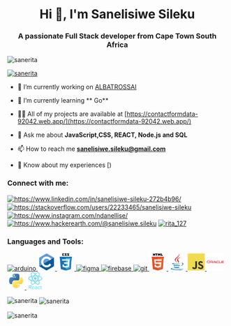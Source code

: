 <h1 align="center">Hi 👋, I'm Sanelisiwe Sileku</h1>
<h3 align="center">A passionate Full Stack developer from Cape Town South Africa</h3>

<p align="left"> <img src="https://komarev.com/ghpvc/?username=sanerita&label=Profile%20views&color=0e75b6&style=flat" alt="sanerita" /> </p>

<p align="left"> <a href="https://github.com/ryo-ma/github-profile-trophy"><img src="https://github-profile-trophy.vercel.app/?username=sanerita" alt="sanerita" /></a> </p>

- 🔭 I’m currently working on [ALBATROSSAI](https://github.com/Sanerita/ALBATROSSAI)

- 🌱 I’m currently learning ** Go**

- 👨‍💻 All of my projects are available at [https://contactformdata-92042.web.app/](https://contactformdata-92042.web.app/)

- 💬 Ask me about **JavaScript,CSS, REACT, Node.js and SQL**

- 📫 How to reach me **sanelisiwe.sileku@gmail.com**

- 📄 Know about my experiences [)

<h3 align="left">Connect with me:</h3>
<p align="left">
<a href="https://linkedin.com/in/https://www.linkedin.com/in/sanelisiwe-sileku-272b4b96/" target="blank"><img align="center" src="https://raw.githubusercontent.com/rahuldkjain/github-profile-readme-generator/master/src/images/icons/Social/linked-in-alt.svg" alt="https://www.linkedin.com/in/sanelisiwe-sileku-272b4b96/" height="30" width="40" /></a>
<a href="https://stackoverflow.com/users/https://stackoverflow.com/users/22233465/sanelisiwe-sileku" target="blank"><img align="center" src="https://raw.githubusercontent.com/rahuldkjain/github-profile-readme-generator/master/src/images/icons/Social/stack-overflow.svg" alt="https://stackoverflow.com/users/22233465/sanelisiwe-sileku" height="30" width="40" /></a>
<a href="https://instagram.com/https://www.instagram.com/ndanellise/" target="blank"><img align="center" src="https://raw.githubusercontent.com/rahuldkjain/github-profile-readme-generator/master/src/images/icons/Social/instagram.svg" alt="https://www.instagram.com/ndanellise/" height="30" width="40" /></a>
<a href="https://www.hackerearth.com/https://www.hackerearth.com/@sanelisiwe.sileku" target="blank"><img align="center" src="https://raw.githubusercontent.com/rahuldkjain/github-profile-readme-generator/master/src/images/icons/Social/hackerearth.svg" alt="https://www.hackerearth.com/@sanelisiwe.sileku" height="30" width="40" /></a>
<a href="https://discord.gg/rita_127" target="blank"><img align="center" src="https://raw.githubusercontent.com/rahuldkjain/github-profile-readme-generator/master/src/images/icons/Social/discord.svg" alt="rita_127" height="30" width="40" /></a>
</p>

<h3 align="left">Languages and Tools:</h3>
<p align="left"> <a href="https://www.arduino.cc/" target="_blank" rel="noreferrer"> <img src="https://cdn.worldvectorlogo.com/logos/arduino-1.svg" alt="arduino" width="40" height="40"/> </a> <a href="https://www.cprogramming.com/" target="_blank" rel="noreferrer"> <img src="https://raw.githubusercontent.com/devicons/devicon/master/icons/c/c-original.svg" alt="c" width="40" height="40"/> </a> <a href="https://www.w3schools.com/css/" target="_blank" rel="noreferrer"> <img src="https://raw.githubusercontent.com/devicons/devicon/master/icons/css3/css3-original-wordmark.svg" alt="css3" width="40" height="40"/> </a> <a href="https://www.figma.com/" target="_blank" rel="noreferrer"> <img src="https://www.vectorlogo.zone/logos/figma/figma-icon.svg" alt="figma" width="40" height="40"/> </a> <a href="https://firebase.google.com/" target="_blank" rel="noreferrer"> <img src="https://www.vectorlogo.zone/logos/firebase/firebase-icon.svg" alt="firebase" width="40" height="40"/> </a> <a href="https://git-scm.com/" target="_blank" rel="noreferrer"> <img src="https://www.vectorlogo.zone/logos/git-scm/git-scm-icon.svg" alt="git" width="40" height="40"/> </a> <a href="https://www.w3.org/html/" target="_blank" rel="noreferrer"> <img src="https://raw.githubusercontent.com/devicons/devicon/master/icons/html5/html5-original-wordmark.svg" alt="html5" width="40" height="40"/> </a> <a href="https://www.java.com" target="_blank" rel="noreferrer"> <img src="https://raw.githubusercontent.com/devicons/devicon/master/icons/java/java-original.svg" alt="java" width="40" height="40"/> </a> <a href="https://developer.mozilla.org/en-US/docs/Web/JavaScript" target="_blank" rel="noreferrer"> <img src="https://raw.githubusercontent.com/devicons/devicon/master/icons/javascript/javascript-original.svg" alt="javascript" width="40" height="40"/> </a> <a href="https://www.oracle.com/" target="_blank" rel="noreferrer"> <img src="https://raw.githubusercontent.com/devicons/devicon/master/icons/oracle/oracle-original.svg" alt="oracle" width="40" height="40"/> </a> <a href="https://www.python.org" target="_blank" rel="noreferrer"> <img src="https://raw.githubusercontent.com/devicons/devicon/master/icons/python/python-original.svg" alt="python" width="40" height="40"/> </a> <a href="https://reactjs.org/" target="_blank" rel="noreferrer"> <img src="https://raw.githubusercontent.com/devicons/devicon/master/icons/react/react-original-wordmark.svg" alt="react" width="40" height="40"/> </a> </p>

<p><img align="left" src="https://github-readme-stats.vercel.app/api/top-langs?username=sanerita&show_icons=true&locale=en&layout=compact" alt="sanerita" /></p>

<p>&nbsp;<img align="center" src="https://github-readme-stats.vercel.app/api?username=sanerita&show_icons=true&locale=en" alt="sanerita" /></p>

<p><img align="center" src="https://github-readme-streak-stats.herokuapp.com/?user=sanerita&" alt="sanerita" /></p>
